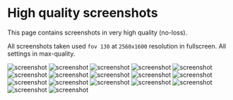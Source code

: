 # High quality screenshots
This page contains screenshots in very high quality (no-loss).

All screenshots taken used `fov 130` at `2560x1600` resolution in fullscreen. All settings in max-quality.

![screenshot](https://github.com/diegoulloao/ioquake3-mac-install/blob/master/screenshots/1.png?raw=true)
![screenshot](https://github.com/diegoulloao/ioquake3-mac-install/blob/master/screenshots/2.png?raw=true)
![screenshot](https://github.com/diegoulloao/ioquake3-mac-install/blob/master/screenshots/3.png?raw=true)
![screenshot](https://github.com/diegoulloao/ioquake3-mac-install/blob/master/screenshots/4.png?raw=true)
![screenshot](https://github.com/diegoulloao/ioquake3-mac-install/blob/master/screenshots/5.png?raw=true)
![screenshot](https://github.com/diegoulloao/ioquake3-mac-install/blob/master/screenshots/6.png?raw=true)
![screenshot](https://github.com/diegoulloao/ioquake3-mac-install/blob/master/screenshots/7.png?raw=true)
![screenshot](https://github.com/diegoulloao/ioquake3-mac-install/blob/master/screenshots/8.png?raw=true)
![screenshot](https://github.com/diegoulloao/ioquake3-mac-install/blob/master/screenshots/9.png?raw=true)
![screenshot](https://github.com/diegoulloao/ioquake3-mac-install/blob/master/screenshots/10.png?raw=true)
![screenshot](https://github.com/diegoulloao/ioquake3-mac-install/blob/master/screenshots/11.png?raw=true)
![screenshot](https://github.com/diegoulloao/ioquake3-mac-install/blob/master/screenshots/12.png?raw=true)
![screenshot](https://github.com/diegoulloao/ioquake3-mac-install/blob/master/screenshots/13.png?raw=true)
![screenshot](https://github.com/diegoulloao/ioquake3-mac-install/blob/master/screenshots/14.png?raw=true)
![screenshot](https://github.com/diegoulloao/ioquake3-mac-install/blob/master/screenshots/15.png?raw=true)
![screenshot](https://github.com/diegoulloao/ioquake3-mac-install/blob/master/screenshots/16.png?raw=true)
![screenshot](https://github.com/diegoulloao/ioquake3-mac-install/blob/master/screenshots/17.png?raw=true)
